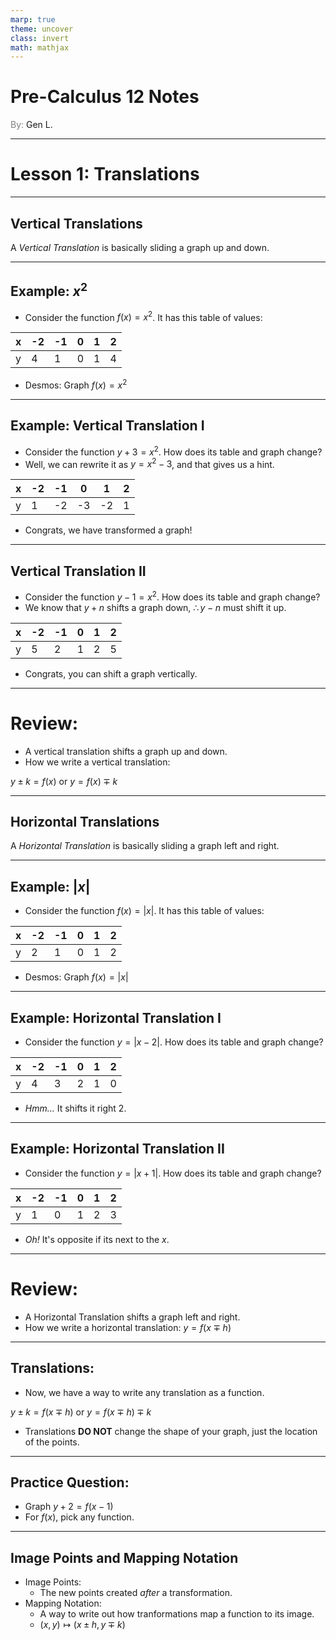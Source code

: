 ```yaml
---
marp: true
theme: uncover
class: invert
math: mathjax
---
```


# <!--fit--> Pre-Calculus 12 Notes
<span style="color:grey">By:</span> Gen L.

<!--_footer: In partnership with Hyperion University, 2024-->

---

# Lesson 1: Translations

---

## Vertical Translations

A *Vertical Translation* is basically sliding a graph up and down.

---

## Example: $x^2$

* Consider the function $f(x)=x^2$. It has this table of values:

| x | -2 | -1 | 0 | 1 | 2 |
|---|---|---|---|---|---|
| y | 4 | 1 | 0 | 1 | 4 |

* Desmos: Graph $f(x) = x^2$

---

## Example: Vertical Translation I

* Consider the function $y+3 = x^2$. How does its table and graph change?
* Well, we can rewrite it as $y = x^2-3$, and that gives us a hint.

| x | -2 | -1 | 0 | 1 | 2 |
|---|---|---|---|---|---|
| y | 1 | -2 | -3 | -2 | 1 |

* Congrats, we have transformed a graph!

---

## Vertical Translation II

* Consider the function $y-1 = x^2$. How does its table and graph change?
* We know that $y + n$ shifts a graph down, $\therefore y-n$ must shift it up.

| x | -2 | -1 | 0 | 1 | 2 |
|---|---|---|---|---|---|
| y | 5 | 2 | 1 | 2 | 5 |

* Congrats, you can shift a graph vertically.

---

# Review:

* A vertical translation shifts a graph up and down.
* How we write a vertical translation:

$y \pm k = f(x)$ or $y = f(x) \mp k$

---

## Horizontal Translations

A *Horizontal Translation* is basically sliding a graph left and right.

---

## Example: $|x|$

* Consider the function $f(x) = |x|$. It has this table of values:

| x | -2 | -1 | 0 | 1 | 2 |
|---|---|---|---|---|---|
| y | 2 | 1 | 0 | 1 | 2 |

* Desmos: Graph $f(x) = |x|$

---

## Example: Horizontal Translation I

* Consider the function $y = |x-2|$. How does its table and graph change?

| x | -2 | -1 | 0 | 1 | 2 |
|---|---|---|---|---|---|
| y | 4 | 3 | 2 | 1 | 0 |

* *Hmm...* It shifts it right 2.

---

## Example: Horizontal Translation II

* Consider the function $y = |x+1|$. How does its table and graph change?

| x | -2 | -1 | 0 | 1 | 2 |
|---|---|---|---|---|---|
| y | 1 | 0 | 1 | 2 | 3 |

* *Oh!* It's opposite if its next to the $x$.

---

# Review:

* A Horizontal Translation shifts a graph left and right.
* How we write a horizontal translation:
$y = f(x \mp h)$

---

## Translations:

* Now, we have a way to write any translation as a function.

$y \pm k = f(x \mp h)$ or $y = f(x \mp h)\mp k$

* Translations **DO NOT** change the shape of your graph, just the location of the points.

---

## Practice Question:

* Graph $y + 2 = f(x - 1)$
* For $f(x)$, pick any function.

---

## Image Points and Mapping Notation

* Image Points:
    * The new points created *after* a transformation.
* Mapping Notation:
    * A way to write out how tranformations map a function to its image.
    * $(x,y)\mapsto(x \pm h,y \mp k)$